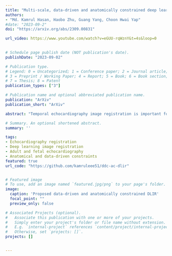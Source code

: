 ```yaml
---
title: "Multi-scale, data-driven and anatomically constrained deep learning image registration for adult and fetal echocardiography"
authors:
- "Md. Kamrul Hasan, Haobo Zhu, Guang Yang, Choon Hwai Yap"
#date: "2023-09-2"
doi: "https://arxiv.org/abs/2309.00831"

url_video: https://www.youtube.com/watch?v=eGUU-rqWznY&t=4s&loop=0
 

# Schedule page publish date (NOT publication's date).
publishDate: "2023-09-02"

# Publication type.
# Legend: 0 = Uncategorized; 1 = Conference paper; 2 = Journal article;
# 3 = Preprint / Working Paper; 4 = Report; 5 = Book; 6 = Book section;
# 7 = Thesis; 8 = Patent
publication_types: ["3"]

# Publication name and optional abbreviated publication name.
publication: "ArXiv"
publication_short: "ArXiv"

abstract: "Temporal echocardiography image registration is important for cardiac motion estimation, myocardial strain assessments, and stroke volume quantifications. Deep learning image registration is a promising way to achieve consistent and accurate registration results with low computational time. We propose that a greater focus on the warped image's anatomic plausibility and image texture can support robust results and show that it has sufficient robustness to be applied to both fetal and adult echocardiography. Our proposed framework includes (1) an anatomic shape-encoded loss to preserve physiological myocardial and left ventricular anatomical topologies, (2) a data-driven loss to preserve good texture features, and (3) a multi-scale training of a data-driven and anatomically constrained algorithm to improve accuracy. Our experiments demonstrate a strong correlation between the shape-encoded loss and good anatomical topology and between the data-driven loss and image textures. They improve different aspects of registration results in a non-overlapping way. We demonstrate that these methods can successfully register both adult and fetal echocardiography using the public CAMUS adult dataset and our fetal dataset, despite the inherent differences between adult and fetal echocardiography. Our approach also outperforms traditional non-DL gold standard registration approaches, including optical flow and Elastix, and could be translated into more accurate and precise clinical quantification of cardiac ejection fraction, demonstrating potential for clinical utility."

# Summary. An optional shortened abstract.
summary: ''

tags:
- Echocardiography registration
- Deep learning image registration
- Adult and fetal echocardiography
- Anatomical and data-driven constraints
featured: true
url_code: "https://github.com/kamruleee51/ddc-ac-dlir"


# Featured image
# To use, add an image named `featured.jpg/png` to your page's folder.
image:
  caption: 'Proposed data-driven and anatomically constrained DLIR'
  focal_point: ""
  preview_only: false

# Associated Projects (optional).
#   Associate this publication with one or more of your projects.
#   Simply enter your project's folder or file name without extension.
#   E.g. `internal-project` references `content/project/internal-project/index.md`.
#   Otherwise, set `projects: []`.
projects: []


---
```

